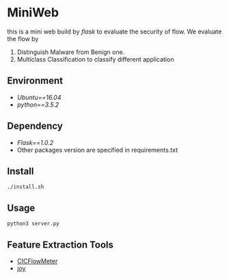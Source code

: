 # MiniWeb
this is a mini web build by *flask*
to evaluate the security of flow.
We evaluate the flow by
1. Distinguish Malware from Benign one.
2. Multiclass Classification to classify different application

## Environment
- *Ubuntu==16.04* 
- *python==3.5.2*

## Dependency
- *Flask==1.0.2*
- Other packages version are specified in requirements.txt


## Install
`./install.sh`

## Usage
`python3 server.py`

## Feature Extraction Tools
- [CICFlowMeter](https://github.com/ISCX/CICFlowMeter)
- [joy](https://github.com/cisco/joy)
